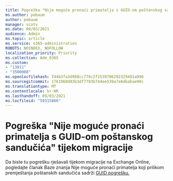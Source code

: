 ```yaml
---
title: Pogreška "Nije moguće pronaći primatelja s GUID-om poštanskog sandučića" tijekom migracije
ms.author: pebaum
author: pebaum
manager: scotv
ms.date: 09/03/2021
audience: Admin
ms.topic: article
ms.service: o365-administration
ROBOTS: NOINDEX, NOFOLLOW
localization_priority: Priority
ms.collection: Adm_O365
ms.custom:
- "13811"
- "3500008"
ms.openlocfilehash: f44b3fa3d988cc778c2f1539706292329491a996
ms.sourcegitcommit: 1761960d03b3df7783b744ee539a7e6dbabae90c
ms.translationtype: MT
ms.contentlocale: hr-HR
ms.lasthandoff: 09/03/2021
ms.locfileid: "59315866"
---
```

# <a name="cannot-find-a-recipient-that-has-mailbox-guid-error-during-migration"></a>Pogreška "Nije moguće pronaći primatelja s GUID-om poštanskog sandučića" tijekom migracije

Da biste tu pogrešku rješavali tijekom migracije na Exchange Online, pogledajte članak Baze znanja Nije moguće pronaći primatelja koji prilikom premještanja poštanskih sandučića sadrži [GUID pogrešku.](https://docs.microsoft.com/exchange/troubleshoot/move-mailboxes/migrationpermanentexception-when-moving-mailboxes)